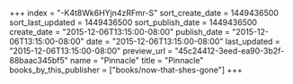 +++
index = "-K4t8Wk6HYjn4zRFmr-S"
sort_create_date = 1449436500
sort_last_updated = 1449436500
sort_publish_date = 1449436500
create_date = "2015-12-06T13:15:00-08:00"
publish_date = "2015-12-06T13:15:00-08:00"
date = "2015-12-06T13:15:00-08:00"
last_updated = "2015-12-06T13:15:00-08:00"
preview_url = "45c24412-3eed-ea90-3b2f-88baac345bf5"
name = "Pinnacle"
title = "Pinnacle"
books_by_this_publisher = ["books/now-that-shes-gone"]
+++
